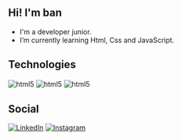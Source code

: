 ## Hi! I'm ban

- I'm a developer junior.
- I’m currently learning Html, Css and JavaScript.


## Technologies
<div>
  <img src="https://img.shields.io/badge/JavaScript-F7DF1E?style=for-the-badge&logo=javascript&logoColor=black" alt="html5" align="center">
  <img src="https://img.shields.io/badge/HTML5-E34F26?style=for-the-badge&logo=html5&logoColor=white" alt="html5" align="center">
  <img src="https://img.shields.io/badge/CSS3-1572B6?style=for-the-badge&logo=css3&logoColor=white" alt="html5" align="center">
</div>

## Social

  [![LinkedIn](https://img.shields.io/badge/LinkedIn-0077B5?style=for-the-badge&logo=linkedin&logoColor=white)](https://www.linkedin.com/in/rayansantos/)
  [![Instagram](https://img.shields.io/badge/Instagram-E4405F?style=for-the-badge&logo=instagram&logoColor=white)](https://www.instagram.com/codingbaan/)



